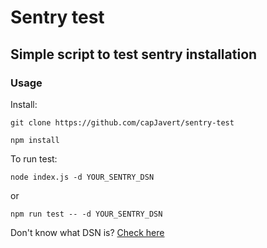 # Sentry test

## Simple script to test sentry installation

### Usage

Install:

`git clone https://github.com/capJavert/sentry-test`

`npm install`

To run test:

`node index.js -d YOUR_SENTRY_DSN`

or

`npm run test -- -d YOUR_SENTRY_DSN`

Don't know what DSN is? [Check here](https://docs.sentry.io/error-reporting/quickstart/?platform=javascript)
